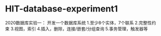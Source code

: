 # HIT-database-experiment1
2020数据库实验一：
开发一个数据库系统
1.至少8个实体，7个联系
2.完整性约束
3.视图，索引
4.插入，删除，连接/嵌套/分组查询
5.事务管理，触发器等
